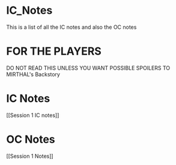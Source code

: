 # IC_Notes
This is a list of all the IC notes and also the OC notes 
# FOR THE PLAYERS
DO NOT READ THIS UNLESS YOU WANT POSSIBLE SPOILERS TO MIRTHAL's Backstory

# IC Notes

[[Session 1 IC notes]]

# OC Notes

[[Session 1 Notes]]